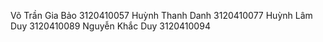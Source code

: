Võ Trần Gia	Bảo 3120410057
Huỳnh Thanh	Danh 3120410077
Huỳnh Lâm	Duy 3120410089
Nguyễn Khắc	Duy 3120410094
